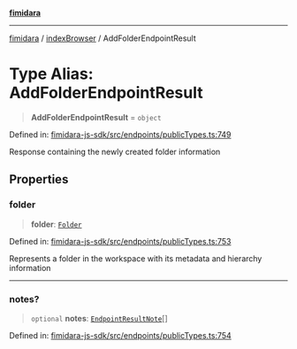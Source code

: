 [**fimidara**](../../README.md)

***

[fimidara](../../modules.md) / [indexBrowser](../README.md) / AddFolderEndpointResult

# Type Alias: AddFolderEndpointResult

> **AddFolderEndpointResult** = `object`

Defined in: [fimidara-js-sdk/src/endpoints/publicTypes.ts:749](https://github.com/softkave/fimidara/blob/feac071900ab8644442d355e5cb5db9df2f34600/fimidara-js-sdk/src/endpoints/publicTypes.ts#L749)

Response containing the newly created folder information

## Properties

### folder

> **folder**: [`Folder`](Folder.md)

Defined in: [fimidara-js-sdk/src/endpoints/publicTypes.ts:753](https://github.com/softkave/fimidara/blob/feac071900ab8644442d355e5cb5db9df2f34600/fimidara-js-sdk/src/endpoints/publicTypes.ts#L753)

Represents a folder in the workspace with its metadata and hierarchy information

***

### notes?

> `optional` **notes**: [`EndpointResultNote`](EndpointResultNote.md)[]

Defined in: [fimidara-js-sdk/src/endpoints/publicTypes.ts:754](https://github.com/softkave/fimidara/blob/feac071900ab8644442d355e5cb5db9df2f34600/fimidara-js-sdk/src/endpoints/publicTypes.ts#L754)

